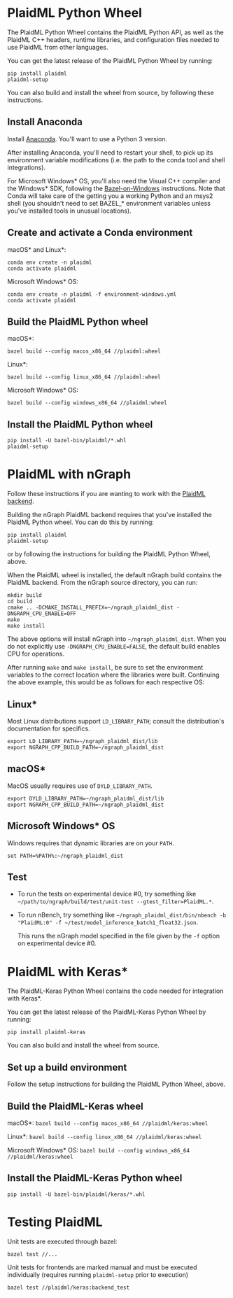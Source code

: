 # PlaidML Python Wheel

The PlaidML Python Wheel contains the PlaidML Python API, as well as
the PlaidML C++ headers, runtime libraries, and configuration files
needed to use PlaidML from other languages.

You can get the latest release of the PlaidML Python Wheel by running:

    pip install plaidml
    plaidml-setup

You can also build and install the wheel from source, by following
these instructions.

## Install Anaconda

Install [Anaconda].  You'll want to use a Python 3 version.

After installing Anaconda, you'll need to restart your shell, to pick
up its environment variable modifications (i.e. the path to the conda
tool and shell integrations).

For Microsoft Windows\* OS, you'll also need the Visual C++ compiler
and the Windows\* SDK, following the [Bazel-on-Windows] instructions.
Note that Conda will take care of the getting you a working Python and
an msys2 shell (you shouldn't need to set BAZEL_* environment
variables unless you've installed tools in unusual locations).

## Create and activate a Conda environment

macOS\* and Linux\*:

    conda env create -n plaidml
    conda activate plaidml

Microsoft Windows\* OS:

    conda env create -n plaidml -f environment-windows.yml
    conda activate plaidml

## Build the PlaidML Python wheel

macOS\*:

    bazel build --config macos_x86_64 //plaidml:wheel

Linux\*:

    bazel build --config linux_x86_64 //plaidml:wheel

Microsoft Windows\* OS:

    bazel build --config windows_x86_64 //plaidml:wheel

## Install the PlaidML Python wheel

    pip install -U bazel-bin/plaidml/*.whl
    plaidml-setup

# PlaidML with nGraph

Follow these instructions if you are wanting to work with the [PlaidML backend].

Building the nGraph PlaidML backend requires that you've installed the
PlaidML Python wheel.  You can do this by running:

    pip install plaidml
    plaidml-setup

or by following the instructions for building the PlaidML Python
Wheel, above.

When the PlaidML wheel is installed, the default nGraph build contains
the PlaidML backend.  From the nGraph source directory, you can run:

    mkdir build
    cd build
    cmake .. -DCMAKE_INSTALL_PREFIX=~/ngraph_plaidml_dist -DNGRAPH_CPU_ENABLE=OFF
    make
    make install
  
The above options will install nGraph into `~/ngraph_plaidml_dist`.
When you do not explicitly use `-DNGRAPH_CPU_ENABLE=FALSE`, the
default build enables CPU for operations.

After running `make` and `make install`, be sure to set the environment variables 
to the correct location where the libraries were built. Continuing the above 
example, this would be as follows for each respective OS:

## Linux\*

Most Linux distributions support `LD_LIBRARY_PATH`; consult the distribution's
documentation for specifics. 

    export LD_LIBRARY_PATH=~/ngraph_plaidml_dist/lib
    export NGRAPH_CPP_BUILD_PATH=~/ngraph_plaidml_dist

## macOS\* 

MacOS usually requires use of `DYLD_LIBRARY_PATH`.

    export DYLD_LIBRARY_PATH=~/ngraph_plaidml_dist/lib
    export NGRAPH_CPP_BUILD_PATH=~/ngraph_plaidml_dist

## Microsoft Windows\* OS 

Windows requires that dynamic libraries are on your `PATH`.

    set PATH=%PATH%:~/ngraph_plaidml_dist

## Test 

- To run the tests on experimental device #0, try something like
    `~/path/to/ngraph/build/test/unit-test --gtest_filter=PlaidML.*`.

- To run nBench, try something like
    `~/ngraph_plaidml_dist/bin/nbench -b "PlaidML:0" -f ~/test/model_inference_batch1_float32.json`.

  This runs the nGraph model specified in the file given by the `-f` option on 
  experimental device #0.

# PlaidML with Keras\*

The PlaidML-Keras Python Wheel contains the code needed for
integration with Keras\*.

You can get the latest release of the PlaidML-Keras Python Wheel by
running:

    pip install plaidml-keras

You can also build and install the wheel from source.

## Set up a build environment

Follow the setup instructions for building the PlaidML Python Wheel,
above.

## Build the PlaidML-Keras wheel

macOS\*:
    `bazel build --config macos_x86_64 //plaidml/keras:wheel`

Linux\*:
    `bazel build --config linux_x86_64 //plaidml/keras:wheel`

Microsoft Windows\* OS:
    `bazel build --config windows_x86_64 //plaidml/keras:wheel`

## Install the PlaidML-Keras Python wheel

    pip install -U bazel-bin/plaidml/keras/*.whl

# Testing PlaidML

Unit tests are executed through bazel:

    bazel test //...

Unit tests for frontends are marked manual and must be executed individually (requires 
running `plaidml-setup` prior to execution)

    bazel test //plaidml/keras:backend_test

[Anaconda]:https://www.anaconda.com/download
[Bazel]:http://bazel.build
[Bazel-on-Windows]:https://docs.bazel.build/versions/master/windows.html
[PlaidML backend]:https://ngraph.nervanasys.com/docs/latest/programmable/index.html#plaidml
[nGraph build]:https://ngraph.nervanasys.com/docs/latest/buildlb.html 
